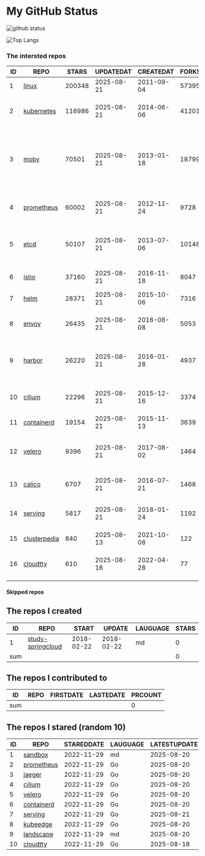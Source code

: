 # My GitHub Status

<img src="https://github-readme-stats-1.yihong0618.vercel.app/api?username=daoqingniu&show_icons=true&&&hide_title=true&count_private=true" alt="github status" />

![Top Langs](https://github-readme-stats-1.yihong0618.vercel.app/api/top-langs/?username=daoqingniu&layout=compact)

<!--START_SECTION:github_repos-->
### The intersted repos
| ID |                              REPO                               | STARS  | UPDATEDAT  | CREATEDAT  | FORKSCOUNT |                                                DESCRIPTIONS                                                |
|----|-----------------------------------------------------------------|--------|------------|------------|------------|------------------------------------------------------------------------------------------------------------|
|  1 | [linux](https://github.com/torvalds/linux)                      | 200348 | 2025-08-21 | 2011-09-04 |      57395 | Linux kernel source tree                                                                                   |
|  2 | [kubernetes](https://github.com/kubernetes/kubernetes)          | 116986 | 2025-08-21 | 2014-06-06 |      41201 | Production-Grade Container Scheduling and Management                                                       |
|  3 | [moby](https://github.com/moby/moby)                            |  70501 | 2025-08-21 | 2013-01-18 |      18799 | The Moby Project - a collaborative project for the container ecosystem to assemble container-based systems |
|  4 | [prometheus](https://github.com/prometheus/prometheus)          |  60002 | 2025-08-21 | 2012-11-24 |       9728 | The Prometheus monitoring system and time series database.                                                 |
|  5 | [etcd](https://github.com/etcd-io/etcd)                         |  50107 | 2025-08-21 | 2013-07-06 |      10148 | Distributed reliable key-value store for the most critical data of a distributed system                    |
|  6 | [istio](https://github.com/istio/istio)                         |  37160 | 2025-08-21 | 2016-11-18 |       8047 | Connect, secure, control, and observe services.                                                            |
|  7 | [helm](https://github.com/helm/helm)                            |  28371 | 2025-08-21 | 2015-10-06 |       7316 | The Kubernetes Package Manager                                                                             |
|  8 | [envoy](https://github.com/envoyproxy/envoy)                    |  26435 | 2025-08-21 | 2016-08-08 |       5053 | Cloud-native high-performance edge/middle/service proxy                                                    |
|  9 | [harbor](https://github.com/goharbor/harbor)                    |  26220 | 2025-08-21 | 2016-01-28 |       4937 | An open source trusted cloud native registry project that stores, signs, and scans content.                |
| 10 | [cilium](https://github.com/cilium/cilium)                      |  22296 | 2025-08-21 | 2015-12-16 |       3374 | eBPF-based Networking, Security, and Observability                                                         |
| 11 | [containerd](https://github.com/containerd/containerd)          |  19154 | 2025-08-21 | 2015-11-13 |       3639 | An open and reliable container runtime                                                                     |
| 12 | [velero](https://github.com/vmware-tanzu/velero)                |   9396 | 2025-08-21 | 2017-08-02 |       1464 | Backup and migrate Kubernetes applications and their persistent volumes                                    |
| 13 | [calico](https://github.com/projectcalico/calico)               |   6707 | 2025-08-21 | 2016-07-21 |       1468 | Cloud native networking and network security                                                               |
| 14 | [serving](https://github.com/knative/serving)                   |   5817 | 2025-08-21 | 2018-01-24 |       1192 | Kubernetes-based, scale-to-zero, request-driven compute                                                    |
| 15 | [clusterpedia](https://github.com/clusterpedia-io/clusterpedia) |    840 | 2025-08-13 | 2021-10-08 |        122 | The Encyclopedia of Kubernetes clusters                                                                    |
| 16 | [cloudtty](https://github.com/cloudtty/cloudtty)                |    610 | 2025-08-18 | 2022-04-28 |         77 | A Friendly Kubernetes CloudShell (Web Terminal) !                                                          |



#### Skipped repos
<!--END_SECTION:github_repos-->

<!--START_SECTION:my_github-->
## The repos I created
| ID  |                                 REPO                                 |   START    |   UPDATE   | LAUGUAGE | STARS |
|-----|----------------------------------------------------------------------|------------|------------|----------|-------|
|   1 | [study-springcloud](https://github.com/daoqingniu/study-springcloud) | 2018-02-22 | 2018-02-22 | md       |     0 |
| sum |                                                                      |            |            |          |     0 |

## The repos I contributed to
| ID  | REPO | FIRSTDATE | LASTEDATE | PRCOUNT |
|-----|------|-----------|-----------|---------|
| sum |      |           |           |       0 |

## The repos I stared (random 10)
| ID |                          REPO                          | STAREDDATE | LAUGUAGE | LATESTUPDATE |
|----|--------------------------------------------------------|------------|----------|--------------|
|  1 | [sandbox](https://github.com/cncf/sandbox)             | 2022-11-29 | md       | 2025-08-20   |
|  2 | [prometheus](https://github.com/prometheus/prometheus) | 2022-11-29 | Go       | 2025-08-20   |
|  3 | [jaeger](https://github.com/jaegertracing/jaeger)      | 2022-11-29 | Go       | 2025-08-20   |
|  4 | [cilium](https://github.com/cilium/cilium)             | 2022-11-29 | Go       | 2025-08-20   |
|  5 | [velero](https://github.com/vmware-tanzu/velero)       | 2022-11-29 | Go       | 2025-08-20   |
|  6 | [containerd](https://github.com/containerd/containerd) | 2022-11-29 | Go       | 2025-08-20   |
|  7 | [serving](https://github.com/knative/serving)          | 2022-11-29 | Go       | 2025-08-21   |
|  8 | [kubeedge](https://github.com/kubeedge/kubeedge)       | 2022-11-29 | Go       | 2025-08-20   |
|  9 | [landscape](https://github.com/cncf/landscape)         | 2022-11-29 | md       | 2025-08-20   |
| 10 | [cloudtty](https://github.com/cloudtty/cloudtty)       | 2022-11-29 | Go       | 2025-08-18   |

<!--END_SECTION:my_github-->
